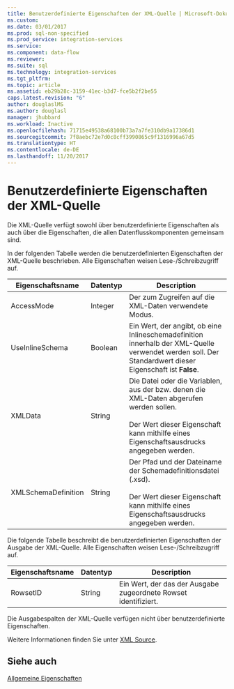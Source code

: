 ```yaml
---
title: Benutzerdefinierte Eigenschaften der XML-Quelle | Microsoft-Dokumentation
ms.custom: 
ms.date: 03/01/2017
ms.prod: sql-non-specified
ms.prod_service: integration-services
ms.service: 
ms.component: data-flow
ms.reviewer: 
ms.suite: sql
ms.technology: integration-services
ms.tgt_pltfrm: 
ms.topic: article
ms.assetid: eb29b28c-3159-41ec-b3d7-fce5b2f2be55
caps.latest.revision: "6"
author: douglaslMS
ms.author: douglasl
manager: jhubbard
ms.workload: Inactive
ms.openlocfilehash: 71715e49538a68100b73a7a7fe310db9a17386d1
ms.sourcegitcommit: 7f8aebc72e7d0c8cff3990865c9f1316996a67d5
ms.translationtype: HT
ms.contentlocale: de-DE
ms.lasthandoff: 11/20/2017
---
```

# <a name="xml-source-custom-properties"></a>Benutzerdefinierte Eigenschaften der XML-Quelle
  Die XML-Quelle verfügt sowohl über benutzerdefinierte Eigenschaften als auch über die Eigenschaften, die allen Datenflusskomponenten gemeinsam sind.  
  
 In der folgenden Tabelle werden die benutzerdefinierten Eigenschaften der XML-Quelle beschrieben. Alle Eigenschaften weisen Lese-/Schreibzugriff auf.  
  
|Eigenschaftsname|Datentyp|Description|  
|-------------------|---------------|-----------------|  
|AccessMode|Integer|Der zum Zugreifen auf die XML-Daten verwendete Modus.|  
|UseInlineSchema|Boolean|Ein Wert, der angibt, ob eine Inlineschemadefinition innerhalb der XML-Quelle verwendet werden soll. Der Standardwert dieser Eigenschaft ist **False**.|  
|XMLData|String|Die Datei oder die Variablen, aus der bzw. denen die XML-Daten abgerufen werden sollen.<br /><br /> Der Wert dieser Eigenschaft kann mithilfe eines Eigenschaftsausdrucks angegeben werden.|  
|XMLSchemaDefinition|String|Der Pfad und der Dateiname der Schemadefinitionsdatei (.xsd).<br /><br /> Der Wert dieser Eigenschaft kann mithilfe eines Eigenschaftsausdrucks angegeben werden.|  
  
 Die folgende Tabelle beschreibt die benutzerdefinierten Eigenschaften der Ausgabe der XML-Quelle. Alle Eigenschaften weisen Lese-/Schreibzugriff auf.  
  
|Eigenschaftsname|Datentyp|Description|  
|-------------------|---------------|-----------------|  
|RowsetID|String|Ein Wert, der das der Ausgabe zugeordnete Rowset identifiziert.|  
  
 Die Ausgabespalten der XML-Quelle verfügen nicht über benutzerdefinierte Eigenschaften.  
  
 Weitere Informationen finden Sie unter [XML Source](../../integration-services/data-flow/xml-source.md).  
  
## <a name="see-also"></a>Siehe auch  
 [Allgemeine Eigenschaften](http://msdn.microsoft.com/library/51973502-5cc6-4125-9fce-e60fa1b7b796)  
  
  

